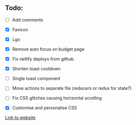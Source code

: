 ## Todo: 
- [ ] Add comments
- [x] Favicon
- [x] Lgo
- [x] Remove auto focus on budget page
- [x] Fix netlify deploys from github
- [x] Shorten toast cooldown
- [ ] Single toast component
- [ ] Move actions to separate file (reducers or redux for state?)
- [ ] Fix CSS glitches causing horizontal scrolling
- [x] Customise and personalise CSS 


[Link to website](https://congenial-waddle.netlify.app)
